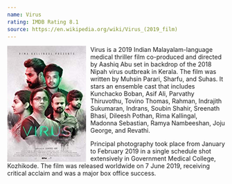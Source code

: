 ```yaml
---
name: Virus
rating: IMDB Rating 8.1
source: https://en.wikipedia.org/wiki/Virus_(2019_film)
---
```

<img class="movieimg" src="/assets/images/virus.jpg"
     alt="Virus"
     style="float: left; margin-right: 10px;" />
Virus is a 2019 Indian Malayalam-language medical thriller film co-produced and directed by Aashiq Abu set in backdrop of the 2018 Nipah virus outbreak in Kerala. The film was written by Muhsin Parari, Sharfu, and Suhas. It stars an ensemble cast that includes Kunchacko Boban, Asif Ali, Parvathy Thiruvothu, Tovino Thomas, Rahman, Indrajith Sukumaran, Indrans, Soubin Shahir, Sreenath Bhasi, Dileesh Pothan, Rima Kallingal, Madonna Sebastian, Ramya Nambeeshan, Joju George, and Revathi.

Principal photography took place from January to February 2019 in a single schedule shot extensively in Government Medical College, Kozhikode. The film was released worldwide on 7 June 2019, receiving critical acclaim and was a major box office success.